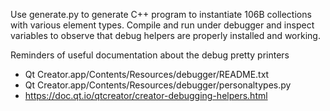 Use generate.py to generate C++ program to instantiate 106B collections with various element types.
Compile and run under debugger and inspect variables to observe that debug helpers are properly installed and working.

Reminders of useful documentation about the debug pretty printers

- Qt Creator.app/Contents/Resources/debugger/README.txt
- Qt Creator.app/Contents/Resources/debugger/personaltypes.py
- https://doc.qt.io/qtcreator/creator-debugging-helpers.html
